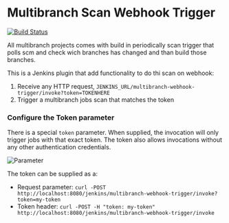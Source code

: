 # Multibranch Scan Webhook Trigger

[![Build Status](https://ci.jenkins.io/job/Plugins/job/multibranch-scan-webhook-trigger-plugin/job/master/badge/icon)](https://ci.jenkins.io/job/Plugins/job/multibranch-scan-webhook-trigger-plugin)

All multibranch projects comes with build in periodically scan trigger that polls scm and check wich branches has changed and than build those branches.

This is a Jenkins plugin that add functionality to do thi scan on webhook:

 1. Receive any HTTP request, `JENKINS_URL/multibranch-webhook-trigger/invoke?token=TOKENHERE`
 2. Trigger a multibranch jobs scan that matches the token



### Configure the Token parameter

There is a special `token` parameter. When supplied, the invocation will only trigger jobs with that exact token. The token also allows invocations without any other authentication credentials.

![Parameter](https://github.com/jenkinsci/multibranch-scan-webhook-trigger/blob/master/images/configure-token.png)

The token can be supplied as a:

* Request parameter: `curl -POST http://localhost:8080/jenkins/multibranch-webhook-trigger/invoke?token=my-token`
* Token header: `curl -POST -H "token: my-token" http://localhost:8080/jenkins/multibranch-webhook-trigger/invoke`

